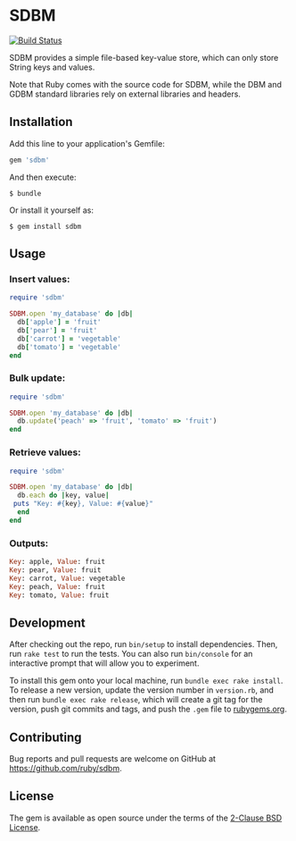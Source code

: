 # SDBM

[![Build Status](https://travis-ci.org/ruby/sdbm.svg?branch=enable-travis)](https://travis-ci.org/ruby/sdbm)

SDBM provides a simple file-based key-value store, which can only store  String keys and values.

Note that Ruby comes with the source code for SDBM, while the DBM and GDBM  standard libraries rely on external libraries and headers.

## Installation

Add this line to your application's Gemfile:

```ruby
gem 'sdbm'
```

And then execute:

    $ bundle

Or install it yourself as:

    $ gem install sdbm

## Usage

### Insert values:

```ruby
require 'sdbm'

SDBM.open 'my_database' do |db|
  db['apple'] = 'fruit'
  db['pear'] = 'fruit'
  db['carrot'] = 'vegetable'
  db['tomato'] = 'vegetable'
end
```

### Bulk update:

```ruby
require 'sdbm'

SDBM.open 'my_database' do |db|
  db.update('peach' => 'fruit', 'tomato' => 'fruit')
end
```

### Retrieve values:

```ruby
require 'sdbm'

SDBM.open 'my_database' do |db|
  db.each do |key, value|
 puts "Key: #{key}, Value: #{value}"
  end
end
```

### Outputs:

```ruby
Key: apple, Value: fruit
Key: pear, Value: fruit
Key: carrot, Value: vegetable
Key: peach, Value: fruit
Key: tomato, Value: fruit
```

## Development

After checking out the repo, run `bin/setup` to install dependencies. Then, run `rake test` to run the tests. You can also run `bin/console` for an interactive prompt that will allow you to experiment.

To install this gem onto your local machine, run `bundle exec rake install`. To release a new version, update the version number in `version.rb`, and then run `bundle exec rake release`, which will create a git tag for the version, push git commits and tags, and push the `.gem` file to [rubygems.org](https://rubygems.org).

## Contributing

Bug reports and pull requests are welcome on GitHub at https://github.com/ruby/sdbm.


## License

The gem is available as open source under the terms of the [2-Clause BSD License](https://opensource.org/licenses/BSD-2-Clause).

